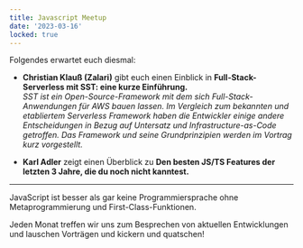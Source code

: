 ```yaml
---
title: Javascript Meetup
date: '2023-03-16'
locked: true
---
```


Folgendes erwartet euch diesmal:
- **Christian Klauß (Zalari)** gibt euch einen Einblick in **Full-Stack-Serverless mit SST: eine kurze Einführung.**\
_SST ist ein Open-Source-Framework mit dem sich Full-Stack-Anwendungen für AWS bauen lassen. Im Vergleich zum bekannten und etabliertem Serverless Framework haben die Entwickler einige andere Entscheidungen in Bezug auf Untersatz und Infrastructure-as-Code getroffen. Das Framework und seine Grundprinzipien werden im Vortrag kurz vorgestellt._

- **Karl Adler** zeigt einen Überblick zu **Den besten JS/TS Features der letzten 3 Jahre, die du noch nicht kanntest.**

---

JavaScript ist besser als gar keine Programmiersprache ohne Metaprogrammierung und First-Class-Funktionen.

Jeden Monat treffen wir uns zum Besprechen von aktuellen Entwicklungen und lauschen Vorträgen und kickern und quatschen!